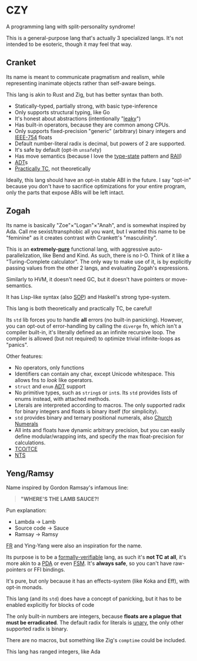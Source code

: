 # CZY
A programming lang with split-personality syndrome!

This is a general-purpose lang that's actually 3 specialized langs. It's not intended to be esoteric, though it may feel that way.

## Cranket
Its name is meant to communicate pragmatism and realism, while representing inanimate objects rather than self-aware beings.

This lang is akin to Rust and Zig, but has better syntax than both.

- Statically-typed, partially strong, with basic type-inference
- Only supports structural typing, like Go
- It's honest about abstractions (intentionally "[leaky](https://en.wikipedia.org/wiki/Leaky_abstraction)")
- Has built-in operators, because they are common among CPUs.
- Only supports fixed-precision "generic" (arbitrary) binary integers and [IEEE-754](https://en.wikipedia.org/wiki/IEEE_754) floats
- Default number-literal radix is decimal, but powers of 2 are supported.
- It's safe by default (opt-in `unsafe`ty)
- Has move semantics (because I love the [type-state](https://cliffle.com/blog/rust-typestate) pattern and [RAII](https://en.wikipedia.org/wiki/Resource_acquisition_is_initialization))
- [ADT](https://en.wikipedia.org/wiki/Algebraic_data_type)s
- [Practically TC](https://gavinhoward.com/2024/03/what-computers-cannot-do-the-consequences-of-turing-completeness), not theoretically

Ideally, this lang should have an opt-in stable ABI in the future. I say "opt-in" because you don't have to sacrifice optimizations for your entire program, only the parts that expose ABIs will be left intact.

## Zogah
Its name is basically "Zoe"×"Logan"×"Anah", and is somewhat inspired by Ada. Call me sexist/transphobic all you want, but I wanted this name to be "feminine" as it creates contrast with Crankett's "masculinity".

This is an **extremely-[pure](https://en.wikipedia.org/wiki/Purely_functional_programming)** functional lang, with aggressive auto-parallelization, like Bend and Kind. As such, there is no I-O. Think of it like a "Turing-Complete calculator". The only way to make use of it, is by explicitly passing values from the other 2 langs, and evaluating Zogah's expressions.

Similarly to HVM, it doesn't need GC, but it doesn't have pointers or move-semantics.

It has Lisp-like syntax (also [SOP](https://en.wikipedia.org/wiki/Stack-oriented_programming)) and Haskell's strong type-system.

This lang is both theoretically and practically TC, be careful!

Its `std` lib forces you to handle **all** errors (no built-in panicking). However, you can opt-out of error-handling by calling the `diverge` fn, which isn't a compiler built-in, it's literally defined as an infinite recursive loop. The compiler is allowed (but not required) to optimize trivial infinite-loops as "panics".

Other features:
- No operators, only functions
- Identifiers can contain any char, except Unicode whitespace. This allows fns to _look_ like operators.
- `struct` and `enum` [ADT](https://en.wikipedia.org/wiki/Algebraic_data_type) support
- No primitive types, such as `string`s or `int`s. Its `std` provides lists of enums instead, with attached methods.
- Literals are interpreted according to macros. The only supported radix for binary integers and floats is binary itself (for simplicity).
- `std` provides binary and ternary positional numerals, also [Church Numerals](https://en.wikipedia.org/wiki/Church_encoding)
- All ints and floats have dynamic arbitrary precision, but you can easily define modular/wrapping ints, and specify the max float-precision for calculations.
- [TCO/TCE](https://en.wikipedia.org/wiki/Tail_call)
- [NTS](https://en.wikipedia.org/wiki/Nominal_type_system)

## Yeng/Ramsy
Name inspired by Gordon Ramsay's infamous line:
> **"WHERE'S THE LAMB SAUCE?!**

Pun explanation:
- Lambda -> Lamb
- Source code -> Sauce
- Ramsay -> Ramsy

[FR](https://en.wikipedia.org/wiki/Frank_Ramsey_(mathematician)) and Ying-Yang were also an inspiration for the name.

Its purpose is to be a [formally-verifiable](https://en.wikipedia.org/wiki/Formal_verification) lang, as such it's **not TC at all**, it's more akin to a [PDA](https://en.wikipedia.org/wiki/Pushdown_automaton) or even [FSM](https://en.wikipedia.org/wiki/Finite-state_machine). It's **always safe**, so you can't have raw-pointers or FFI bindings.

It's pure, but only because it has an effects-system (like Koka and Eff), with opt-in monads.

This lang (and its `std`) does have a concept of panicking, but it has to be enabled explicitly for blocks of code

The only built-in numbers are integers, because **floats are a plague that must be erradicated**. The default radix for literals is [unary](https://en.wikipedia.org/wiki/Unary_numeral_system), the only other supported radix is binary.

There are no macros, but something like Zig's `comptime` could be included.

This lang has ranged integers, like Ada
